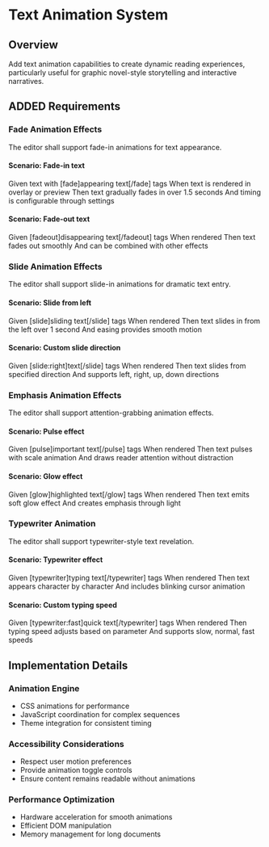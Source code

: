 # Text Animation System

## Overview
Add text animation capabilities to create dynamic reading experiences, particularly useful for graphic novel-style storytelling and interactive narratives.

## ADDED Requirements

### Fade Animation Effects
The editor shall support fade-in animations for text appearance.

#### Scenario: Fade-in text
Given text with [fade]appearing text[/fade] tags
When text is rendered in overlay or preview
Then text gradually fades in over 1.5 seconds
And timing is configurable through settings

#### Scenario: Fade-out text
Given [fadeout]disappearing text[/fadeout] tags
When rendered
Then text fades out smoothly
And can be combined with other effects

### Slide Animation Effects
The editor shall support slide-in animations for dramatic text entry.

#### Scenario: Slide from left
Given [slide]sliding text[/slide] tags
When rendered
Then text slides in from the left over 1 second
And easing provides smooth motion

#### Scenario: Custom slide direction
Given [slide:right]text[/slide] tags
When rendered
Then text slides from specified direction
And supports left, right, up, down directions

### Emphasis Animation Effects
The editor shall support attention-grabbing animation effects.

#### Scenario: Pulse effect
Given [pulse]important text[/pulse] tags
When rendered
Then text pulses with scale animation
And draws reader attention without distraction

#### Scenario: Glow effect
Given [glow]highlighted text[/glow] tags
When rendered
Then text emits soft glow effect
And creates emphasis through light

### Typewriter Animation
The editor shall support typewriter-style text revelation.

#### Scenario: Typewriter effect
Given [typewriter]typing text[/typewriter] tags
When rendered
Then text appears character by character
And includes blinking cursor animation

#### Scenario: Custom typing speed
Given [typewriter:fast]quick text[/typewriter] tags
When rendered
Then typing speed adjusts based on parameter
And supports slow, normal, fast speeds

## Implementation Details

### Animation Engine
- CSS animations for performance
- JavaScript coordination for complex sequences
- Theme integration for consistent timing

### Accessibility Considerations
- Respect user motion preferences
- Provide animation toggle controls
- Ensure content remains readable without animations

### Performance Optimization
- Hardware acceleration for smooth animations
- Efficient DOM manipulation
- Memory management for long documents
